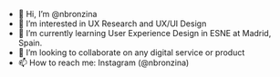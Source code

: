 - 👋 Hi, I’m @nbronzina
- 👀 I’m interested in UX Research and UX/UI Design
- 🌱 I’m currently learning User Experience Design in ESNE at Madrid, Spain.
- 💞️ I’m looking to collaborate on any digital service or product
- 📫 How to reach me: Instagram (@nbronzina)
<!---
nbronzina/nbronzina is a ✨ special ✨ repository because its `README.md` (this file) appears on your GitHub profile.
You can click the Preview link to take a look at your changes.
--->
